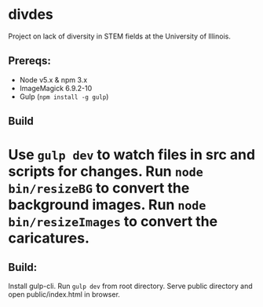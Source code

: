 # divdes
Project on lack of diversity in STEM fields at the University of Illinois.

## Prereqs:
* Node v5.x & npm 3.x
* ImageMagick 6.9.2-10
* Gulp (`npm install -g gulp`)

## Build
Use `gulp dev` to watch files in src and scripts for changes. Run `node bin/resizeBG` to convert the background images. Run `node bin/resizeImages` to convert the caricatures.
=======
## Build:
Install gulp-cli. Run `gulp dev` from root directory. Serve public directory and open public/index.html in browser.
